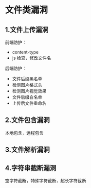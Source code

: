 # 文件类漏洞

## 1.文件上传漏洞

前端防护：

* content-type
* js 检查，修改文件名

后端防护：

* 文件后缀黑名单
* 检测图片格式头
* 检测图片视觉效果
* 文件后缀白名单
* 上传后文件重命名



## 2.文件包含漏洞

本地包含，远程包含



## 3.文件解析漏洞



## 4.字符串截断漏洞

空字符截断，特殊字符截断，超长字符截断
